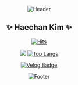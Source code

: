 <!--
**bluesun147/bluesun147** is a ✨ _special_ ✨ repository because its `README.md` (this file) appears on your GitHub profile.

Here are some ideas to get you started : 

- 🔭 I’m currently working on ..
- 🌱 I’m currently learning ...
- 👯 I’m looking to collaborate on ...
- 🤔 I’m looking for help with ...
- 💬 Ask me about ...
- 📫 How to reach me: ...
- 😄 Pronouns: ...
- ⚡ Fun fact: ...
-->
<div align="center">
	
![Header](https://capsule-render.vercel.app/api?type=waving&color=auto&height=200&section=header)
	
## ✨ Haechan Kim ✨
	
[![Hits](https://hits.seeyoufarm.com/api/count/incr/badge.svg?url=https%3A%2F%2Fgithub.com%2Fbluesun147&count_bg=%2379C83D&title_bg=%23555555&icon=&icon_color=%23E7E7E7&title=hits&edge_flat=false)](https://hits.seeyoufarm.com)

![](https://github-readme-stats.vercel.app/api?username=bluesun147&show_icons=true)
[![Top Langs](https://github-readme-stats.vercel.app/api/top-langs/?username=bluesun147&layout=compact)](https://github.com/bluesun147/github-readme-stats)
	
<!-- [![Linkedin Badge](https://img.shields.io/badge/-LinkedIn-blue?style=flat-square&logo=Linkedin&logoColor=white&link=https://https://www.linkedin.com/in/haechan-kim-01b2ab21b/)](https://www.linkedin.com/in/haechan-kim-01b2ab21b/) -->
	
[![Velog Badge](https://img.shields.io/badge/-velog-20C997?style=flat-square&logo=velog&logoColor=white&link=https://https://velog.io/@bluesun147)](https://velog.io/@bluesun147)
	
![Footer](https://capsule-render.vercel.app/api?type=waving&color=auto&height=200&section=footer)
</div>
